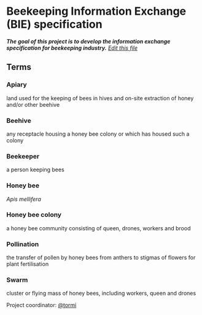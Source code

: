 # Beekeeping Information Exchange (BIE) specification

***The goal of this project is to develop the information exchange specification for beekeeping industry.** [Edit this file](https://github.com/honeymarket/BIE/edit/master/README.md)*

## Terms

### Apiary
land used for the keeping of bees in hives and on-site extraction of honey and/or other beehive

### Beehive
any receptacle housing a honey bee colony or which has housed such a colony

### Beekeeper
a person keeping bees

### Honey bee
*Apis mellifera*

### Honey bee colony
a honey bee community consisting of queen, drones, workers and brood

### Pollination
the transfer of pollen by honey bees from anthers to stigmas of flowers for plant fertilisation

### Swarm
cluster or flying mass of honey bees, including workers, queen and drones


Project coordinator: [@tormi](https://github.com/tormi)
